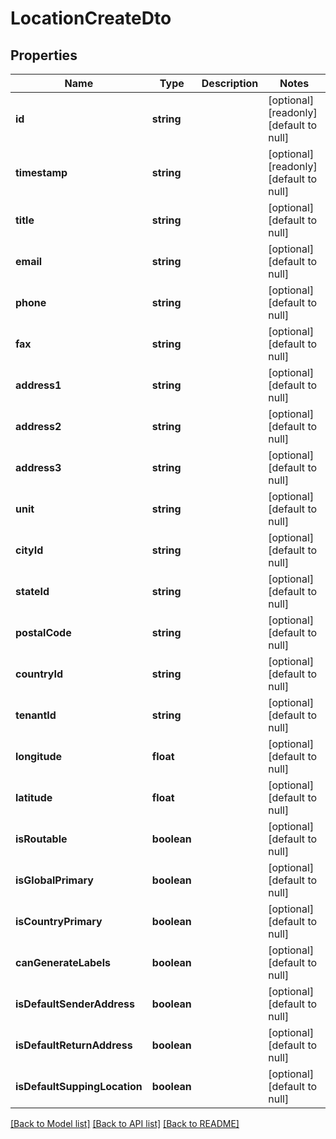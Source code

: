 # LocationCreateDto

## Properties
Name | Type | Description | Notes
------------ | ------------- | ------------- | -------------
**id** | **string** |  | [optional] [readonly] [default to null]
**timestamp** | **string** |  | [optional] [readonly] [default to null]
**title** | **string** |  | [optional] [default to null]
**email** | **string** |  | [optional] [default to null]
**phone** | **string** |  | [optional] [default to null]
**fax** | **string** |  | [optional] [default to null]
**address1** | **string** |  | [optional] [default to null]
**address2** | **string** |  | [optional] [default to null]
**address3** | **string** |  | [optional] [default to null]
**unit** | **string** |  | [optional] [default to null]
**cityId** | **string** |  | [optional] [default to null]
**stateId** | **string** |  | [optional] [default to null]
**postalCode** | **string** |  | [optional] [default to null]
**countryId** | **string** |  | [optional] [default to null]
**tenantId** | **string** |  | [optional] [default to null]
**longitude** | **float** |  | [optional] [default to null]
**latitude** | **float** |  | [optional] [default to null]
**isRoutable** | **boolean** |  | [optional] [default to null]
**isGlobalPrimary** | **boolean** |  | [optional] [default to null]
**isCountryPrimary** | **boolean** |  | [optional] [default to null]
**canGenerateLabels** | **boolean** |  | [optional] [default to null]
**isDefaultSenderAddress** | **boolean** |  | [optional] [default to null]
**isDefaultReturnAddress** | **boolean** |  | [optional] [default to null]
**isDefaultSuppingLocation** | **boolean** |  | [optional] [default to null]

[[Back to Model list]](../README.md#documentation-for-models) [[Back to API list]](../README.md#documentation-for-api-endpoints) [[Back to README]](../README.md)


